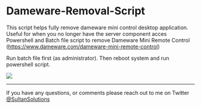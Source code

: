 # Dameware-Removal-Script

This script helps fully remove dameware mini control desktop application. Useful for when you no longer have the server component acces Powershell and Batch file script to remove Dameware Mini Remote Control (https://www.dameware.com/dameware-mini-remote-control)

Run batch file first (as administrator). Then reboot system and run powershell script. 

<img src="https://i.imgur.com/fSWlxHx.png">

---

If you have any questions, or comments please reach out to me on Twitter <a href="https://twitter.com/sultansolutions"> @SultanSolutions </a> 

